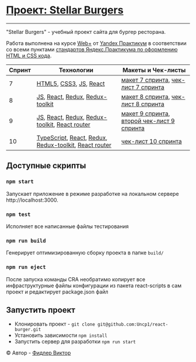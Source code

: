 # [Проект: Stellar Burgers](https://github.com/Uncp1/react-burger)

---

"Stellar Burgers" - учебный проект сайта для бургер ресторана.

Работа выполнена на курсе [Web+][yandex-practicum-web-plus] от [Yandex Практикум][yandex-practicum-url] в соответствии
со всеми пунктами [стандартов Яндекс.Практикума по оформлению HTML и CSS кода][yandex-styleguide].


| Спринт | Технологии | Макеты и Чек-листы  |
|---------|------|------------|
| 7|   [HTML5][tech-html], [CSS3][tech-css], [JS][tech-js], [React][tech-react] |[макет 7 спринта][project-figma-1], [чек-лист 7 спринта][project-checklist-1]   |
| 8 |  [JS][tech-js], [React][tech-react], [Redux][tech-redux], [Redux-toolkit][tech-redux-toolkit]| [макет 8 спринта][project-figma-2], [чек-лист 8 спринта][project-checklist-2] |
| 9 | [JS][tech-js], [React][tech-react], [Redux][tech-redux], [Redux-toolkit][tech-redux-toolkit], [React router][tech-react-router] | [макет 9 спринта][project-figma-3], [второй чек-лист 9 спринта][project-checklist-3-1]| 
| 10 | [TypeScript][tech-ts], [React][tech-react], [Redux][tech-redux], [Redux-toolkit][tech-redux-toolkit], [React router][tech-react-router]| [чек-лист 10 спринта][project-checklist-4] |
                                 
## Доступные скрипты

### `npm start`

Запускает приложение в режиме разработке на локальном сервере http://localhost:3000.

### `npm test`

Исполняет все написанные файлы тестирования

### `npm run build`

Генерирует оптимизированную сборку проекта в папке `build/`

### `npm run eject`

После запуска команды CRA необратимо копирует все инфраструктурные файлы конфигурации из пакета react-scripts в сам
проект и редактирует package.json файл

## Запустить проект

- Клонировать проект - `git clone git@github.com:Uncp1/react-burger.git`
- Установить зависимости `npm install`
- Запустить сервер для разработки `npm run start`

&copy; Автор - [Фидлер Виктор][author-github]

[//]: # 'Общие переменные для проектов Yandex'
[yandex-practicum-web-plus]: https://practicum.yandex.ru/promo/long-courses/web
[yandex-practicum-url]: https://practicum.yandex.ru/
[yandex-styleguide]: https://code.s3.yandex.net/web-developer/static/design-rules/index.html
[//]: # 'Общие переменные автора'
[author-github]: https://github.com/Uncp1
[//]: # 'Переменные приложения'
[project-checklist-1]: https://code.s3.yandex.net/web-plus/checklists/checklist_pdf/checklist_7.pdf
[project-checklist-2]: https://code.s3.yandex.net/web-plus/checklists/checklist_pdf/checklist_8.pdf
[project-checklist-3-1]: https://code.s3.yandex.net/web-plus/checklists/checklist_pdf/checklist_9-1.pdf
[project-checklist-3-2]: https://code.s3.yandex.net/web-plus/checklists/checklist_pdf/checklist_9-2.pdf
[project-checklist-4]: https://code.s3.yandex.net/web-plus/checklists/checklist_pdf/checklist_10.pdf
[project-figma-1]: https://www.figma.com/file/zFGN2O5xktHl9VmoOieq5E/React-_-%D0%9F%D1%80%D0%BE%D0%B5%D0%BA%D1%82%D0%BD%D1%8B%D0%B5-%D0%B7%D0%B0%D0%B4%D0%B0%D1%87%D0%B8_external_link?node-id=0%3A1
[project-figma-2]: https://www.figma.com/file/ocw9a6hNGeAejl4F3G9fp8/React-_-%D0%9F%D1%80%D0%BE%D0%B5%D0%BA%D1%82%D0%BD%D1%8B%D0%B5-%D0%B7%D0%B0%D0%B4%D0%B0%D1%87%D0%B8-(3-%D0%BC%D0%B5%D1%81%D1%8F%D1%86%D0%B0)_external_link?type=design&node-id=2973-2131&t=yKnqfxFYJJXliLJ3-0
[project-figma-3]: https://www.figma.com/file/ocw9a6hNGeAejl4F3G9fp8/React-_-%D0%9F%D1%80%D0%BE%D0%B5%D0%BA%D1%82%D0%BD%D1%8B%D0%B5-%D0%B7%D0%B0%D0%B4%D0%B0%D1%87%D0%B8-(3-%D0%BC%D0%B5%D1%81%D1%8F%D1%86%D0%B0)_external_link?type=design&node-id=6291-2799&mode=design
[project-ui-library]: https://yandex-practicum.github.io/react-developer-burger-ui-components/
[//]: # 'Переменные используемых технологий'
[tech-html]: https://html5.org/
[tech-css]: https://www.w3.org/Style/CSS/Overview.en.html
[tech-js]: https://www.javascript.com/
[tech-ts]: https://www.typescriptlang.org/
[tech-react]: https://react.dev/
[tech-react-router]: https://reactrouter.com/en/main
[tech-redux]: https://redux.js.org/
[tech-redux-toolkit]: https://redux-toolkit.js.org/
